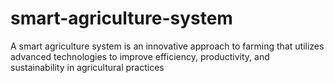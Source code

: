 # smart-agriculture-system
A smart agriculture system is an innovative approach to farming that utilizes advanced technologies to improve efficiency, productivity, and sustainability in agricultural practices
